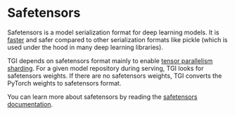 # Safetensors

Safetensors is a model serialization format for deep learning models. It is [faster](https://huggingface.co/docs/safetensors/speed) and safer compared to other serialization formats like pickle (which is used under the hood in many deep learning libraries).

TGI depends on safetensors format mainly to enable [tensor parallelism sharding](./tensor_parallelism). For a given model repository during serving, TGI looks for safetensors weights. If there are no safetensors weights, TGI converts the PyTorch weights to safetensors format.

You can learn more about safetensors by reading the [safetensors documentation](https://huggingface.co/docs/safetensors/index).
